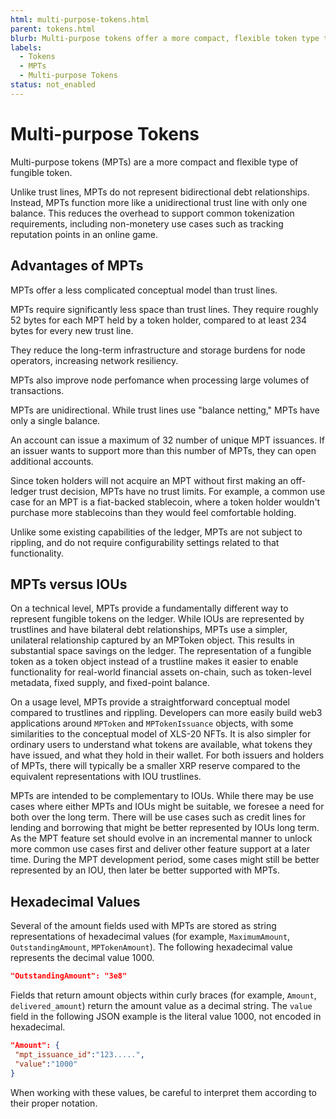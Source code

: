 ```yaml
---
html: multi-purpose-tokens.html
parent: tokens.html
blurb: Multi-purpose tokens offer a more compact, flexible token type than trust lines.
labels:
  - Tokens
  - MPTs
  - Multi-purpose Tokens
status: not_enabled
---
```

# Multi-purpose Tokens

Multi-purpose tokens (MPTs) are a more compact and flexible type of fungible token.

Unlike trust lines, MPTs do not represent bidirectional debt relationships. Instead, MPTs function more like a unidirectional trust line with only one balance. This reduces the overhead to support common tokenization requirements, including non-monetery use cases such as tracking reputation points in an online game.

## Advantages of MPTs

MPTs offer a less complicated conceptual model than trust lines. 

MPTs require significantly less space than trust lines. They require roughly 52 bytes for each MPT held by a token holder, compared to at least 234 bytes for every new trust line.

They reduce the long-term infrastructure and storage burdens for node operators, increasing network resiliency.

MPTs also improve node perfomance when processing large volumes of transactions.

MPTs are unidirectional. While trust lines use "balance netting," MPTs have only a single balance.

An account can issue a maximum of 32 number of unique MPT issuances. If an issuer wants to support more than this number of MPTs, they can open additional accounts.

Since token holders will not acquire an MPT without first making an off-ledger trust decision, MPTs have no trust limits. For example, a common use case for an MPT is a fiat-backed stablecoin, where a token holder wouldn't purchase more stablecoins than they would feel comfortable holding.

Unlike some existing capabilities of the ledger, MPTs are not subject to rippling, and  do not require configurability settings related to that functionality.

## MPTs versus IOUs

On a technical level, MPTs provide a fundamentally different way to represent fungible tokens on the ledger.  While IOUs are represented by trustlines and have bilateral debt relationships, MPTs use a simpler, unilateral relationship captured by an MPToken object. This results in substantial space savings on the ledger. The representation of a fungible token as a token object instead of a trustline makes it easier to enable functionality for real-world financial assets on-chain, such as token-level metadata, fixed supply, and fixed-point balance.

On a usage level, MPTs provide a straightforward conceptual model compared to trustlines and rippling. Developers can more easily build web3 applications around `MPToken` and `MPTokenIssuance` objects, with some similarities to the conceptual model of XLS-20 NFTs.  It is also simpler for ordinary users to understand what tokens are available, what tokens they have issued, and what they hold in their wallet.  For both issuers and holders of MPTs, there will typically be a smaller XRP reserve compared to the equivalent representations with IOU trustlines.

MPTs are intended to be complementary to IOUs.  While there may be use cases where either MPTs and IOUs might be suitable, we foresee a need for both over the long term.  There will be use cases such as credit lines for lending and borrowing that might be better represented by IOUs long term.  As the MPT feature set should evolve in an incremental manner to unlock more common use cases first and deliver other feature support at a later time. During the MPT development period, some cases might still be better represented by an IOU, then later be better supported with MPTs.

## Hexadecimal Values

Several of the amount fields used with MPTs are stored as string representations of hexadecimal values (for example, `MaximumAmount`, `OutstandingAmount`, `MPTokenAmount`). The following hexadecimal value represents the decimal value 1000.

```json
"OutstandingAmount": "3e8"
```

Fields that return amount objects within curly braces (for example, `Amount`, `delivered_amount`) return the amount value as a decimal string. The `value` field in the following JSON example is the literal value 1000, not encoded in hexadecimal.

```json
"Amount": {
 "mpt_issuance_id":"123.....",
 "value":"1000"
}
```

When working with these values, be careful to interpret them according to their proper notation.
